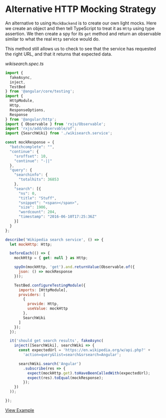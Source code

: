 # Alternative HTTP Mocking Strategy

An alternative to using `MockBackend` is to create our own light mocks. Here we create an object and then tell TypeScript to treat it as `Http` using type assertion. We then create a spy for its `get` method and return an observable similar to what the real `Http` service would do.

This method still allows us to check to see that the service has requested the right URL, and that it returns that expected data.

*wikisearch.spec.ts*

```js
import {
  fakeAsync,
  inject,
  TestBed
} from '@angular/core/testing';
import {
  HttpModule,
  Http,
  ResponseOptions,
  Response
} from '@angular/http';
import { Observable } from 'rxjs/Observable';
import 'rxjs/add/observable/of';
import {SearchWiki} from './wikisearch.service';

const mockResponse = {
  "batchcomplete": "",
  "continue": {
    "sroffset": 10,
    "continue": "-||"
  },
  "query": {
    "searchinfo": {
      "totalhits": 36853
    },
    "search": [{
      "ns": 0,
      "title": "Stuff",
      "snippet": "<span></span>",
      "size": 1906,
      "wordcount": 204,
      "timestamp": "2016-06-10T17:25:36Z"
    }]
  }
};

describe('Wikipedia search service', () => {
  let mockHttp: Http;

  beforeEach(() => {
    mockHttp = { get: null } as Http;

    spyOn(mockHttp, 'get').and.returnValue(Observable.of({
      json: () => mockResponse
    }));

    TestBed.configureTestingModule({
      imports: [HttpModule],
      providers: [
        {
          provide: Http,
          useValue: mockHttp
        },
        SearchWiki
      ]
    });
  });

  it('should get search results', fakeAsync(
    inject([SearchWiki], searchWiki => {
      const expectedUrl = 'https://en.wikipedia.org/w/api.php?' +
        'action=query&list=search&srsearch=Angular';

      searchWiki.search('Angular')
        .subscribe(res => {
          expect(mockHttp.get).toHaveBeenCalledWith(expectedUrl);
          expect(res).toEqual(mockResponse);
        });
    })
  ));

});
```
[View Example](http://plnkr.co/edit/roGcoddZT0CmjAPBtcAG?p=preview)
